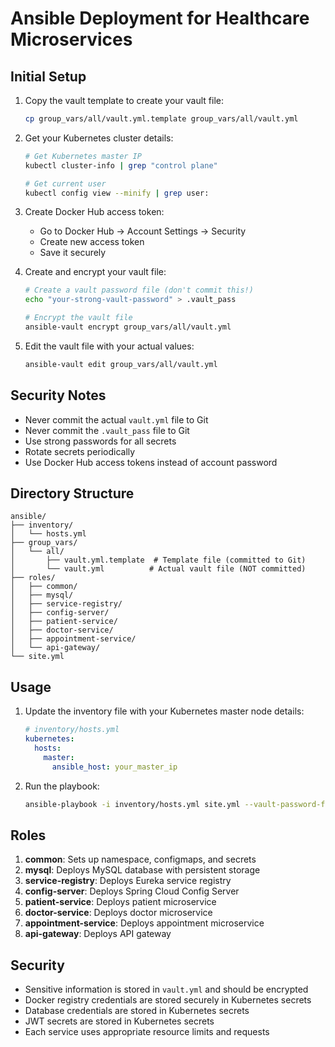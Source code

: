 # Ansible Deployment for Healthcare Microservices

## Initial Setup

1. Copy the vault template to create your vault file:
   ```bash
   cp group_vars/all/vault.yml.template group_vars/all/vault.yml
   ```

2. Get your Kubernetes cluster details:
   ```bash
   # Get Kubernetes master IP
   kubectl cluster-info | grep "control plane"
   
   # Get current user
   kubectl config view --minify | grep user:
   ```

3. Create Docker Hub access token:
   - Go to Docker Hub → Account Settings → Security
   - Create new access token
   - Save it securely

4. Create and encrypt your vault file:
   ```bash
   # Create a vault password file (don't commit this!)
   echo "your-strong-vault-password" > .vault_pass
   
   # Encrypt the vault file
   ansible-vault encrypt group_vars/all/vault.yml
   ```

5. Edit the vault file with your actual values:
   ```bash
   ansible-vault edit group_vars/all/vault.yml
   ```

## Security Notes

- Never commit the actual `vault.yml` file to Git
- Never commit the `.vault_pass` file to Git
- Use strong passwords for all secrets
- Rotate secrets periodically
- Use Docker Hub access tokens instead of account password

## Directory Structure
```
ansible/
├── inventory/
│   └── hosts.yml
├── group_vars/
│   └── all/
│       ├── vault.yml.template  # Template file (committed to Git)
│       └── vault.yml          # Actual vault file (NOT committed)
├── roles/
│   ├── common/
│   ├── mysql/
│   ├── service-registry/
│   ├── config-server/
│   ├── patient-service/
│   ├── doctor-service/
│   ├── appointment-service/
│   └── api-gateway/
└── site.yml
```

## Usage

1. Update the inventory file with your Kubernetes master node details:
   ```yaml
   # inventory/hosts.yml
   kubernetes:
     hosts:
       master:
         ansible_host: your_master_ip
   ```

2. Run the playbook:
   ```bash
   ansible-playbook -i inventory/hosts.yml site.yml --vault-password-file .vault_pass
   ```

## Roles

1. **common**: Sets up namespace, configmaps, and secrets
2. **mysql**: Deploys MySQL database with persistent storage
3. **service-registry**: Deploys Eureka service registry
4. **config-server**: Deploys Spring Cloud Config Server
5. **patient-service**: Deploys patient microservice
6. **doctor-service**: Deploys doctor microservice
7. **appointment-service**: Deploys appointment microservice
8. **api-gateway**: Deploys API gateway

## Security

- Sensitive information is stored in `vault.yml` and should be encrypted
- Docker registry credentials are stored securely in Kubernetes secrets
- Database credentials are stored in Kubernetes secrets
- JWT secrets are stored in Kubernetes secrets
- Each service uses appropriate resource limits and requests 
